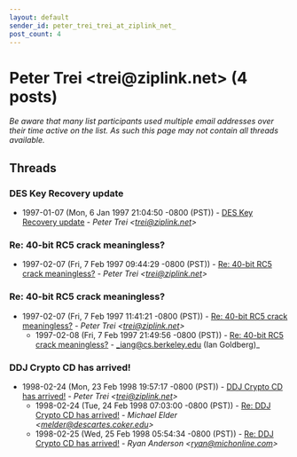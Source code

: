 ```yaml
---
layout: default
sender_id: peter_trei_trei_at_ziplink_net_
post_count: 4
---
```


# Peter Trei <trei<span>@</span>ziplink.net> (4 posts)

_Be aware that many list participants used multiple email addresses over their time active on the list. As such this page may not contain all threads available._

## Threads

### DES Key Recovery update
+ 1997-01-07 (Mon, 6 Jan 1997 21:04:50 -0800 (PST)) - [DES Key Recovery update](/archive/1997/01/3d5a0be89a47155ea5194e6a44a691584e16e070bc70fb8c310303e7df5d82e6) - _Peter Trei \<trei@ziplink.net\>_

### Re: 40-bit RC5 crack meaningless?
+ 1997-02-07 (Fri, 7 Feb 1997 09:44:29 -0800 (PST)) - [Re: 40-bit RC5 crack meaningless?](/archive/1997/02/574c1356cb83da21e47ae1ff2dbc07594865b9decde63c8a765ed730b8e0057b) - _Peter Trei \<trei@ziplink.net\>_

### Re: 40-bit RC5 crack meaningless?
+ 1997-02-07 (Fri, 7 Feb 1997 11:41:21 -0800 (PST)) - [Re: 40-bit RC5 crack meaningless?](/archive/1997/02/dc0b52d9867984c4ba0622e65d535b570b0f5b1eeea2473b81304fbd9f7189b2) - _Peter Trei \<trei@ziplink.net\>_
  + 1997-02-08 (Fri, 7 Feb 1997 21:49:56 -0800 (PST)) - [Re: 40-bit RC5 crack meaningless?](/archive/1997/02/f8f1a54c1fa5cbcf161286f1e8291f74c4f041dcf8c8fa631b5319f8fb45c71e) - _iang@cs.berkeley.edu (Ian Goldberg)_

### DDJ Crypto CD has arrived!
+ 1998-02-24 (Mon, 23 Feb 1998 19:57:17 -0800 (PST)) - [DDJ Crypto CD has arrived!](/archive/1998/02/81aab8ac74d3e3cdd746b60f0c8068549edd3cd54229c7a2db8658c1949f1df5) - _Peter Trei \<trei@ziplink.net\>_
  + 1998-02-24 (Tue, 24 Feb 1998 07:03:00 -0800 (PST)) - [Re: DDJ Crypto CD has arrived!](/archive/1998/02/262726606980e1cff470d486d98abc7e6eca0e8f93d605f4c3302cd1fea6c7c5) - _Michael Elder \<melder@descartes.coker.edu\>_
  + 1998-02-25 (Wed, 25 Feb 1998 05:54:34 -0800 (PST)) - [Re: DDJ Crypto CD has arrived!](/archive/1998/02/092813cff2e0950f2559bb9ca572c59a21894df7208649811ef263a9747765c7) - _Ryan Anderson \<ryan@michonline.com\>_

